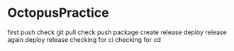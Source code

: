 # OctopusPractice
first push check
git pull check
push package
create release
deploy release
again deploy release
checking for ci
checking for cd
